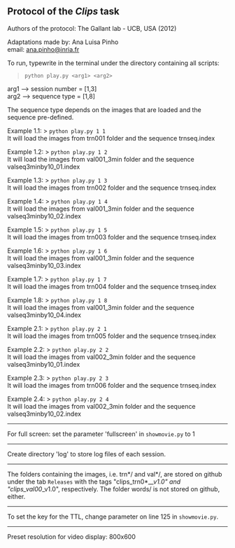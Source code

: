 ## Protocol of the *Clips* task

Authors of the protocol: The Gallant lab - UCB, USA (2012)

Adaptations made by: Ana Luisa Pinho   
email: ana.pinho@inria.fr  


To run, typewrite in the terminal under the directory containing all scripts:
> `python play.py <arg1> <arg2>`

arg1 --> session number = [1,3]  
arg2 --> sequence type = [1,8]

The sequence type depends on the images that are loaded and the sequence pre-defined.

Example 1.1: > `python play.py 1 1`  
It will load the images from trn001 folder and the sequence trnseq.index

Example 1.2: > `python play.py 1 2`  
It will load the images from val001_3min folder and the sequence valseq3minby10_01.index

Example 1.3: > `python play.py 1 3`  
It will load the images from trn002 folder and the sequence trnseq.index

Example 1.4: > `python play.py 1 4`  
It will load the images from val001_3min folder and the sequence valseq3minby10_02.index

Example 1.5: > `python play.py 1 5`  
It will load the images from trn003 folder and the sequence trnseq.index

Example 1.6: > `python play.py 1 6`  
It will load the images from val001_3min folder and the sequence valseq3minby10_03.index

Example 1.7: > `python play.py 1 7`  
It will load the images from trn004 folder and the sequence trnseq.index

Example 1.8: > `python play.py 1 8`  
It will load the images from val001_3min folder and the sequence valseq3minby10_04.index

Example 2.1: > `python play.py 2 1`  
It will load the images from trn005 folder and the sequence trnseq.index

Example 2.2: > `python play.py 2 2`  
It will load the images from val002_3min folder and the sequence valseq3minby10_01.index

Example 2.3: > `python play.py 2 3`  
It will load the images from trn006 folder and the sequence trnseq.index

Example 2.4: > `python play.py 2 4`  
It will load the images from val002_3min folder and the sequence valseq3minby10_02.index

_________________________________________________________________________________________________

For full screen: set the parameter 'fullscreen' in `showmovie.py` to 1

_________________________________________________________________________________________________

Create directory 'log' to store log files of each session.

_________________________________________________________________________________________________

The folders containing the images, i.e. trn*/ and val*/, are stored on github under the tab `Releases` with the tags "clips\_trn0*\_*\_v1.0" and "clips\_val00*\_v1.0", respectively. The folder words/ is not stored on github, either.

_________________________________________________________________________________________________

To set the key for the TTL, change parameter on line 125 in `showmovie.py`.

_________________________________________________________________________________________________

Preset resolution for video display:
800x600
